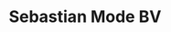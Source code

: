 ---
address: Castellumstraat 1A - 1D
title: Sebastian Mode BV
city: Alphen a/d Rijn
zip: 2405 CB
country: Netherlands
lat: 52.128882
lng: 4.661347
phone: 0172 473853
email: inkoop@sebastianalphen.nl
url: 
---